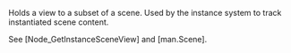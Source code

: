 Holds a view to a subset of a scene. Used by the instance system to track instantiated scene content.

See [Node_GetInstanceSceneView] and [man.Scene].